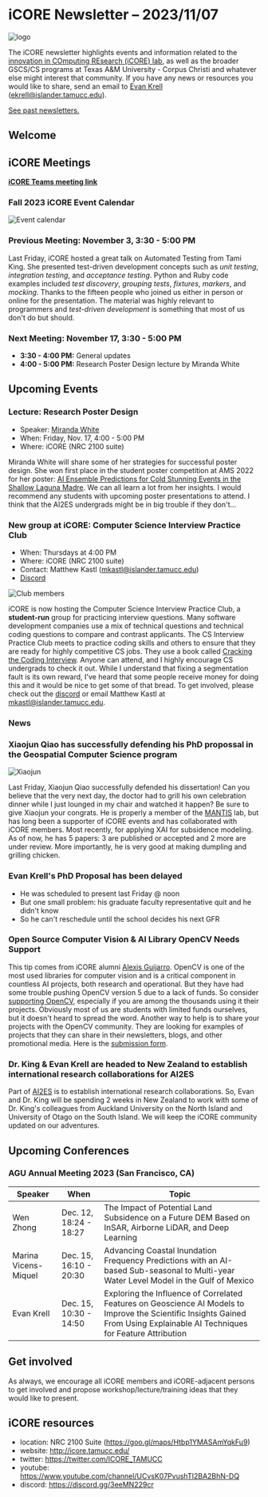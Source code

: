 # iCORE Newsletter – 2023/11/07

![logo](../img/logo_plain_sm.jpg)

The iCORE newsletter highlights events and information related to the [innovation in COmputing REsearch (iCORE) lab](https://icore.tamucc.edu/),
as well as the broader GSCS/CS programs at Texas A&M University - Corpus Christi and whatever else might interest that community.
If you have any news or resources you would like to share, send an email to [Evan Krell](https://scholar.google.com/citations?user=jLuwYGAAAAAJ&hl=en) (ekrell@islander.tamucc.edu).

[See past newsletters.](https://github.com/ekrell/icore_website/tree/main/news)

## Welcome

## iCORE Meetings

**[iCORE Teams meeting link](https://teams.microsoft.com/l/meetup-join/19%3Ameeting_MDdlZDBiMTgtYzVjNS00YjhhLWE5OTctY2Y5YzMyYTljNzU5%40thread.v2/0?context=%7B%22Tid%22%3A%2234cbfaf1-67a6-4781-a9ca-514eb2550b66%22%2C%22Oid%22%3A%22994c008b-0707-4f3c-8ac0-73b65e733430%22%2C%22MessageId%22%3A%220%22%7D)**

### Fall 2023 iCORE Event Calendar

![Event calendar](../img/icore_events_fall2023.png)

### Previous Meeting: November 3, 3:30 - 5:00 PM

Last Friday, iCORE hosted a great talk on Automated Testing from Tami King. She presented test-driven development concepts such as _unit testing_, _integration testing_, and _acceptance testing_. Python and Ruby code examples included _test discovery_, _grouping tests_, _fixtures_, _markers_, and _mocking_. Thanks to the fifteen people who joined us either in person or online for the presentation. The material was highly relevant to programmers and _test-driven development_ is something that most of us don't do but should. 

### Next Meeting: November 17, 3:30 - 5:00 PM

- **3:30 - 4:00 PM:** General updates
- **4:00 - 5:00 PM:** Research Poster Design lecture by Miranda White

## Upcoming Events

### Lecture: Research Poster Design

- Speaker: [Miranda White](https://www.linkedin.com/in/miranda-white-859b2414a/) 
- When: Friday, Nov. 17, 4:00 - 5:00 PM
- Where: iCORE (NRC 2100 suite)

Miranda White will share some of her strategies for successful poster design. She won first place in the student poster competition at AMS 2022 for her poster: [AI Ensemble Predictions for Cold Stunning Events in the Shallow Laguna Madre](https://ams.confex.com/ams/103ANNUAL/meetingapp.cgi/Paper/418860). We can all learn a lot from her insights. I would recommend any students with upcoming poster presentations to attend. I think that the AI2ES undergrads might be in big trouble if they don't...

### New group at iCORE: Computer Science Interview Practice Club

- When: Thursdays at 4:00 PM
- Where: iCORE (NRC 2100 suite)
- Contact: Matthew Kastl (mkastl@islander.tamucc.edu)
- [Discord](https://discord.gg/ThpnUPZAcf)

![Club members](../img/ccipc.jpg)

iCORE is now hosting the Computer Science Interview Practice Club, a **student-run** group for practicing interview questions. Many software development companies use a mix of technical questions and technical coding questions to compare and contrast applicants. The CS Interview Practice Club meets to practice coding skills and others to ensure that they are ready for highly competitive CS jobs. They use a book called [Cracking the Coding Interview](https://www.crackingthecodinginterview.com/). Anyone can attend, and I highly encourage CS undergrads to check it out. While I understand that fixing a segmentation fault is its own reward, I've heard that some people receive money for doing this and it would be nice to get some of that bread. To get involved, please check out the [discord](https://discord.gg/ThpnUPZAcf) or email Matthew Kastl at mkastl@islander.tamucc.edu. 

### News

### Xiaojun Qiao has successfully defending his PhD propossal in the Geospatial Computer Science program

![Xiaojun](../img/xiaojun.png)

Last Friday, Xiaojun Qiao successfully defended his dissertation! Can you believe that the very next day, the doctor had to grill his own celebration dinner while I just lounged in my chair and watched it happen? Be sure to give Xiaojun your congrats. He is properly a member of the [MANTIS]() lab, but has long been a supporter of iCORE events and has collaborated with iCORE members. Most recently, for applying XAI for subsidence modeling. As of now, he has 5 papers: 3 are published or accepted and 2 more are under review. More importantly, he is very good at making dumpling and grilling chicken. 

### Evan Krell's PhD Proposal has been delayed

- He was scheduled to present last Friday @ noon
- But one small problem: his graduate faculty representative quit and he didn't know
- So he can't reschedule until the school decides his next GFR

### Open Source Computer Vision & AI Library OpenCV Needs Support 

This tip comes from iCORE alumni [Alexis Guijarro](https://toton.dev/). OpenCV is one of the most used libraries for computer vision and is a critical component in countless AI projects, both research and operational. But they have had some trouble pushing OpenCV version 5 due to a lack of funds. So consider [supporting OpenCV](https://www.indiegogo.com/projects/opencv-5-support-non-profit-open-source-cv-ai#/), especially if you are among the thousands using it their projects. Obviously most of us are students with limited funds ourselves, but it doesn't heard to spread the word. Another way to help is to share your projects with the OpenCV community. They are looking for examples of projects that they can share in their newsletters, blogs, and other promotional media. Here is the [submission form](https://form.jotform.com/233105358823151). 

### Dr. King & Evan Krell are headed to New Zealand to establish international research collaborations for AI2ES

Part of [AI2ES](https://www.ai2es.org/) is to establish international research collaborations. So, Evan and Dr. King will be spending 2 weeks in New Zealand to work with some of Dr. King's colleagues from Auckland University on the North Island and University of Otago on the South Island. We will keep the iCORE community updated on our adventures. 

## Upcoming Conferences

### AGU Annual Meeting 2023 (San Francisco, CA)

| **Speaker** | **When**               | **Topic**                                                                                                                                                                     | 
|-------------|------------------------|-------------------------------------------------------------------------------------------------------------------------------------------------------------------------------|
| Wen Zhong   | Dec. 12, 18:24 - 18:27 | The Impact of Potential Land Subsidence on a Future DEM Based on InSAR, Airborne LiDAR, and Deep Learning                                                                     | 
| Marina Vicens-Miquel | Dec. 15, 16:10 - 20:30 | Advancing Coastal Inundation Frequency Predictions with an AI-based Sub-seasonal to Multi-year Water Level Model in the Gulf of Mexico                                        | 
| Evan Krell  | Dec. 15, 10:30 - 14:50 | Exploring the Influence of Correlated Features on Geoscience AI Models to Improve the Scientific Insights Gained From Using Explainable AI Techniques for Feature Attribution | 


## Get involved

As always, we encourage all iCORE members and iCORE-adjacent persons to get involved and propose workshop/lecture/training ideas that they would like to present.

## iCORE resources

- location: NRC 2100 Suite (https://goo.gl/maps/Htbp1YMASAmYqkFu9)
- website: http://icore.tamucc.edu/
- twitter: https://twitter.com/ICORE_TAMUCC
- youtube: https://www.youtube.com/channel/UCvsK07PvushTI2BA2BhN-DQ
- discord: https://discord.gg/3eeMN229cr
